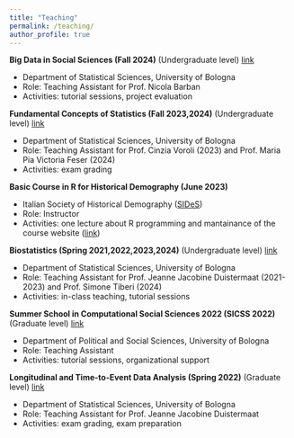 ```yaml
---
title: "Teaching"
permalink: /teaching/
author_profile: true
---
```


**Big Data in Social Sciences (Fall 2024)** (Undergraduate level) [link](https://www.unibo.it/it/studiare/dottorati-master-specializzazioni-e-altra-formazione/insegnamenti/insegnamento/2024/468860)
   * Department of Statistical Sciences, University of Bologna
   * Role: Teaching Assistant for Prof. Nicola Barban 
   * Activities: tutorial sessions, project evaluation  


**Fundamental Concepts of Statistics (Fall 2023,2024)** (Undergraduate level) [link](https://www.unibo.it/en/study/phd-professional-masters-specialisation-schools-and-other-programmes/course-unit-catalogue/course-unit/2024/423525)
   * Department of Statistical Sciences, University of Bologna
   * Role: Teaching Assistant for Prof. Cinzia Voroli (2023) and Prof. Maria Pia Victoria Feser  (2024) 
   * Activities: exam grading    
   

**Basic Course in R for Historical Demography (June 2023)** 
   * Italian Society of Historical Demography ([SIDeS](https://demostorica.it/en/society/))
   * Role: Instructor
   * Activities: one lecture about R programming and mantainance of the course website ([link](https://github.com/romenti/RHistDemo/tree/main))

**Biostatistics (Spring 2021,2022,2023,2024)** (Undergraduate level) [link](https://www.unibo.it/en/teaching/course-unit-catalogue/course-unit/2022/403290)
   * Department of Statistical Sciences, University of Bologna
   * Role: Teaching Assistant for Prof. Jeanne Jacobine Duistermaat (2021-2023) and Prof. Simone Tiberi (2024) 
   * Activities: in-class teaching, tutorial sessions     
   
   
**Summer School in Computational Social Sciences 2022 (SICSS 2022)**  (Graduate level) [link](https://sicss.io/2022/bologna/people)
   * Department of Political and Social Sciences, University of Bologna 
   * Role: Teaching Assistant 
   * Activities: tutorial sessions, organizational support
  
**Longitudinal and Time-to-Event Data Analysis (Spring 2022)** (Graduate level) [link](https://www.unibo.it/en/teaching/course-unit-catalogue/course-unit/2021/466896)
   * Department of Statistical Sciences, University of Bologna
   * Role: Teaching Assistant for Prof. Jeanne Jacobine Duistermaat  
   * Activities: exam grading, exam preparation   
